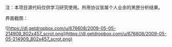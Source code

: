 注：本项目源代码仅供学习研究使用。所用协议皆属个人业余的黑匣分析结果。


界面截图：

![https://dl.getdropbox.com/u/676608/2009-05-05-214909_802x457_scrot.png](https://dl.getdropbox.com/u/676608/2009-05-05-214909_802x457_scrot.png)
